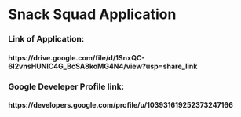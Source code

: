 <h1>Snack Squad Application</h1>

<h3> Link of Application:</h3> <h4> https://drive.google.com/file/d/1SnxQC-6I2vnsHUNlC4G_BcSA8koMG4N4/view?usp=share_link </h4>

<h3> Google Develeper Profile link: </h3> <h4>https://developers.google.com/profile/u/103931619252373247166 </h4>

